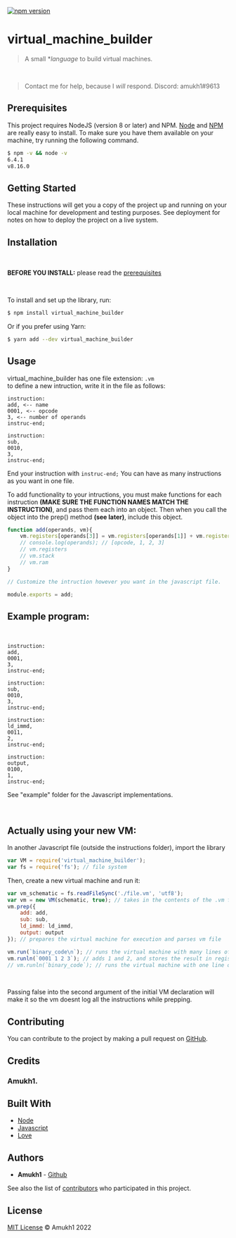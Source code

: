 [![npm version](https://badge.fury.io/js/virtual_machine_builder.svg)](https://www.npmjs.com/package/virtual_machine_builder)

# virtual_machine_builder

> A small **language* to build virtual machines.

<br>

> Contact me for help, because I *will* respond. Discord: amukh1#9613

## Prerequisites

This project requires NodeJS (version 8 or later) and NPM.
[Node](http://nodejs.org/) and [NPM](https://npmjs.org/) are really easy to install.
To make sure you have them available on your machine,
try running the following command.

```sh
$ npm -v && node -v
6.4.1
v8.16.0
```

## Getting Started

These instructions will get you a copy of the project up and running on your local machine for development and testing purposes. See deployment for notes on how to deploy the project on a live system.

## Installation
<br>

**BEFORE YOU INSTALL:** please read the [prerequisites](#prerequisites)

<br>

To install and set up the library, run:

```sh
$ npm install virtual_machine_builder
```

Or if you prefer using Yarn:

```sh
$ yarn add --dev virtual_machine_builder
```

<!-- ## There is also a vscode extension:
**[Extension Link](https://marketplace.visualstudio.com/items?itemName=amukh1.ritchie)**

**Or  just search up "virtual_machine_builder" in the extensions section**

![img](./virtual_machine_builder.png) -->

## Usage

virtual_machine_builder has one file extension: `.vm`
<br>
to define a new intruction, write it in the file as follows:

```
instruction:
add, <-- name
0001, <-- opcode
3, <-- number of operands
instruc-end;

instruction:
sub,
0010,
3,
instruc-end;
```
End your instruction with `instruc-end;`
You can have as many instructions as you want in one file.

To add functionality to your intructions, you must make functions for each instruction **(MAKE SURE THE FUNCTION NAMES MATCH THE INSTRUCTION)**, and pass them each into an object. Then when you call the object into the prep() method **(see later)**, include this object.
<br>

```js
function add(operands, vm){
    vm.registers[operands[3]] = vm.registers[operands[1]] + vm.registers[operands[2]]
    // console.log(operands); // [opcode, 1, 2, 3]
    // vm.registers
    // vm.stack
    // vm.ram
}

// Customize the intruction however you want in the javascript file.

module.exports = add;
```

## Example program:
<br>

```
instruction:
add,
0001,
3,
instruc-end;

instruction:
sub,
0010,
3,
instruc-end;

instruction:
ld_immd,
0011,
2,
instruc-end;

instruction:
output,
0100,
1,
instruc-end;
```

See "example" folder for the Javascript implementations.

<!-- <style>
.docs {
    transition: all 0.5s ease;
    position: relative;
    top: 0px;
    background-color:#0f38f0; 
    border-radius:25px; 
    color: white; 
    padding:25px;
    border: none;
}

.docs:Hover {
    top: -10px;
    background-color: #0009a8;
        /* color: white;  */
}

.a {
      text-decoration: none;
    color: white;
    font-size: 2rem;
}

</style> -->

<!-- <button class="docs" href="/handbook/toc/" style="" onClick="()=>{alert('Missed the link?')}">
<a class="a" href="https://ritchie.js.org/docs/">Visit Docs</a>
</button> -->


<br>

## Actually using your new VM:

In another Javascript file (outside the instructions folder), import the library

```js
var VM = require('virtual_machine_builder');
var fs = require('fs'); // file system 
```

Then, create a new virtual machine and run it:

```js
var vm_schematic = fs.readFileSync('./file.vm', 'utf8');
var vm = new VM(schematic, true); // takes in the contents of the .vm file, and a boolean for "console" mode or not.
vm.prep({
    add: add,
    sub: sub,
    ld_immd: ld_immd,
    output: output
}); // prepares the virtual machine for execution and parses vm file

vm.run(`binary_code\n`); // runs the virtual machine with many lines of binary code separated by newlines
vm.runln(`0001 1 2 3`); // adds 1 and 2, and stores the result in register 3 (4th register including 0)
// vm.runln(`binary_code`); // runs the virtual machine with one line of binary code
```

<br>

Passing false into the second argument of the initial VM declaration will make it so the vm doesnt log all the instructions while prepping.

## Contributing

You can contribute to the project by making a pull request on [GitHub](https://github.com/amukh1/virtual_machine_builder).

## Credits

### Amukh1.

## Built With

* [Node](https://nodejs.org/)
* [Javascript](https://www.javascript.com/)
* [Love](https://amukh1.dev)

## Authors

* **Amukh1** - [Github](https://github.com/amukh1)

See also the list of [contributors](https://github.com/amukh1/virtual_machine_builder/contributors) who participated in this project.

## License

[MIT License](https://mit-license.org/2022) © Amukh1 2022